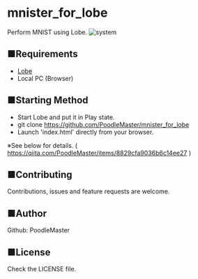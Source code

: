 # mnister_for_lobe
Perform MNIST using Lobe.
![system](https://user-images.githubusercontent.com/69660581/99345646-18da3c80-28d6-11eb-8e57-0356fa798813.png)

## ■Requirements
- [Lobe](https://lobe.ai/)
- Local PC (Browser)

## ■Starting Method
- Start Lobe and put it in Play state.
- git clone https://github.com/PoodleMaster/mnister_for_lobe
- Launch 'index.html' directly from your browser.

※See below for details. ( https://qiita.com/PoodleMaster/items/8829cfa9036b6c14ee27 )

## ■Contributing
Contributions, issues and feature requests are welcome.

## ■Author
Github: PoodleMaster

## ■License
Check the LICENSE file.
